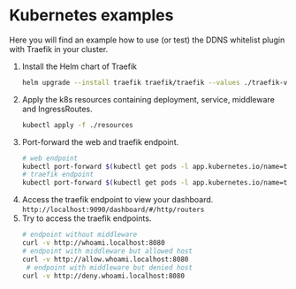 # Kubernetes examples

Here you will find an example how to use (or test) the DDNS whitelist plugin with Traefik in your cluster.

1. Install the Helm chart of Traefik<br/>
   ```bash
   helm upgrade --install traefik traefik/traefik --values ./traefik-values.yml
   ```
2. Apply the k8s resources containing deployment, service, middleware and IngressRoutes.<br/>
   ```bash
   kubectl apply -f ./resources
   ```
3. Port-forward the web and traefik endpoint.<br/>
   ```bash
   # web endpoint
   kubectl port-forward $(kubectl get pods -l app.kubernetes.io/name=traefik -o jsonpath='{.items[0].metadata.name}') 8080:8000
   # traefik endpoint
   kubectl port-forward $(kubectl get pods -l app.kubernetes.io/name=traefik -o jsonpath='{.items[0].metadata.name}') 9090:9000
   ```
4. Access the traefik endpoint to view your dashboard.
   `http://localhost:9090/dashboard/#/http/routers`
5. Try to access the traefik endpoints.
   ```bash
   # endpoint without middleware
   curl -v http://whoami.localhost:8080
   # endpoint with middleware but allowed host
   curl -v http://allow.whoami.localhost:8080
    # endpoint with middleware but denied host
   curl -v http://deny.whoami.localhost:8080
   ```
